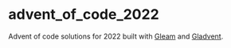 # advent_of_code_2022

Advent of code solutions for 2022 built with [Gleam](https://gleam.run) and [Gladvent](https://github.com/tanklesxl/gladvent).
